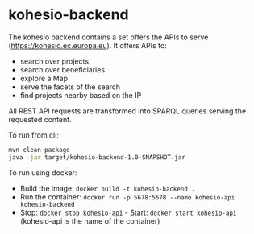 # kohesio-backend

The kohesio backend contains a set offers the APIs to serve (<https://kohesio.ec.europa.eu>). It offers APIs to:

- search over projects
- search over beneficiaries
- explore a Map
- serve the facets of the search
- find projects nearby based on the IP

All REST API requests are transformed into SPARQL queries serving the requested content. 

To run from cli:

```sh
mvn clean package
java -jar target/kohesio-backend-1.0-SNAPSHOT.jar
```

To run using docker:


- Build the image: `docker build -t kohesio-backend .`
- Run the container: `docker run -p 5678:5678 --name kohesio-api kohesio-backend`
- Stop: `docker stop kohesio-api` - Start: `docker start kohesio-api` (kohesio-api is 
the name of the container)
